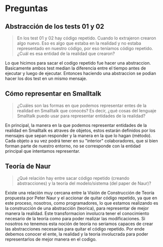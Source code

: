 # Preguntas

## Abstracción de los tests 01 y 02 

> En los test 01 y 02 hay código repetido. Cuando lo extrajeron crearon algo nuevo. Eso es algo que estaba en la realidad y no estaba representado en nuestro código, por eso teníamos código repetido. ¿Cuál es esa entidad de la realidad que crearon?

Lo que hicimos para sacar el codigo repetido fue hacer una abstraccion. Basicamente ambos test median la diferencia entre el tiempo antes de ejecutar y luego de ejecutar. Entonces haciendo una abstraccion se podian hacer los dos test en un mismo mensaje.  

## Cómo representar en Smalltalk

> ¿Cuáles son las formas en que podemos representar entes de la realidad en Smalltalk que conocés? Es decir, ¿qué cosas del lenguaje Smalltalk puedo usar para representar entidades de la realidad?

En principal, la manera en la que podemos representar entidades de la realidad en Smalltalk es atraves de objetos, estos estarán definidos por los mensajes que sepan responder y la manera en la que lo hagan (método). Cada objeto a su vez podrá tener en su "interior" colaboradores, que si bien forman parte de nuestro entorno, no se corresponde con la entidad principal que intentamos representar. 

## Teoría de Naur

> ¿Qué relación hay entre sacar código repetido (creando abstracciones) y la teoría del modelo/sistema (del paper de Naur)?

Existe una relación muy cercana entre la Visión de Construcción de Teoría propuesta por Peter Naur y el accionar de quitar código repetido, ya que en este proceso, nosotros, como programadores, lo que estamos realizando es la construcción de una abstracción (teorica), para representar de mejor manera la realidad. Este transformacion involucra tener el conocimiento necesario de la teoría como para poder realizar las modificaciones. Si nosotros no tenemos esta noción de teoría no seriamos capaces de crear las abstracciones necesarias para quitar el código repetido. Por ende debemos conocer el ente, la realidad y la teoria involucrada para poder representarlos de mejor manera en el codigo. 
